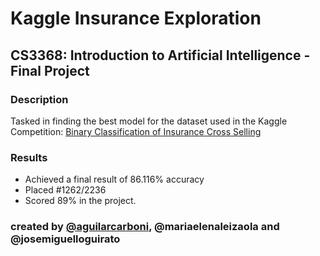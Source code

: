 # Kaggle Insurance Exploration

## CS3368: Introduction to Artificial Intelligence - Final Project

### Description

Tasked in finding the best model for the dataset used in the Kaggle Competition: [Binary Classification of Insurance Cross Selling](https://www.kaggle.com/competitions/playground-series-s4e7/data)

### Results
 - Achieved a final result of 86.116% accuracy
 - Placed #1262/2236
 - Scored 89% in the project.

### created by [@aguilarcarboni](https://github.com/aguilarcarboni/), @mariaelenaleizaola and @josemiguelloguirato
